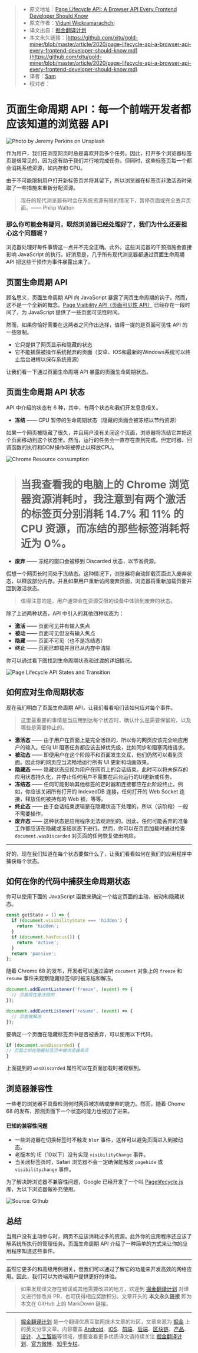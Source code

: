 > * 原文地址：[Page Lifecycle API: A Browser API Every Frontend Developer Should Know](https://blog.bitsrc.io/page-lifecycle-api-a-browser-api-every-frontend-developer-should-know-b1c74948bd74)
> * 原文作者：[Viduni Wickramarachchi](https://medium.com/@viduniwickramarachchi)
> * 译文出自：[掘金翻译计划](https://github.com/xitu/gold-miner)
> * 本文永久链接：[https://github.com/xitu/gold-miner/blob/master/article/2020/page-lifecycle-api-a-browser-api-every-frontend-developer-should-know.md](https://github.com/xitu/gold-miner/blob/master/article/2020/page-lifecycle-api-a-browser-api-every-frontend-developer-should-know.md)
> * 译者：[Sam](https://github.com/xutaogit)
> * 校对者：

# 页面生命周期 API：每一个前端开发者都应该知道的浏览器 API

![Photo by [Jeremy Perkins](https://unsplash.com/@jeremyperkins?utm_source=medium&utm_medium=referral) on [Unsplash](https://unsplash.com?utm_source=medium&utm_medium=referral)](https://cdn-images-1.medium.com/max/11120/0*s7XvAqERxLnWWPbS)

作为用户，我们在浏览网页时总是喜欢开启多个任务。因此，打开多个浏览器标签页是很常见的，因为这有助于我们并行地完成任务。但同时，这些标签页每一个都会消耗系统资源，如内存和 CPU。

由于不可能限制用户打开新标签页并将其留下，所以浏览器在标签页非激活态时采取了一些措施来重新分配资源。

> 现在的现代浏览器有时会在系统资源有限的情况下，暂停页面或完全丢弃页面。—— Philip Walton

### 那么你可能会有疑问，既然浏览器已经处理好了，我们为什么还要担心这个问题呢？

浏览器处理好每件事情这一点并不完全正确。此外，这些浏览器的干预措施会直接影响 JavaScript 的执行。好消息是，几乎所有现代浏览器都通过页面生命周期 API 把这些干预作为事件暴露出来了。

## 页面生命周期 API

顾名思义，页面生命周期 API 向 JavaScript 暴露了网页生命周期的钩子。然而，这不是一个全新的概念。[Page Visibility API（页面可见性 API）](https://developer.mozilla.org/en-US/docs/Web/API/Page_Visibility_API) 已经存在一段时间了，为 JavaScript 提供了一些页面可见性时间。

然而，如果你恰好需要在这两者之间作出选择，值得一提的是页面可见性 API 的一些限制。

* 它只提供了网页显示和隐藏的状态
* 它不能捕获被操作系统抛弃的页面（安卓、IOS和最新的Windows系统可以终止后台进程以保存系统资源）

让我们看一下通过页面生命周期 API 暴露的页面生命周期状态。

## 页面生命周期 API 状态

API 中介绍的状态有 6 种，其中，有两个状态和我们开发息息相关。

* **冻结** —— CPU 暂停的生命周期状态（隐藏的页面会被冻结以节约资源）

如果一个网页被隐藏了很久，并且用户没有关闭这个页面，浏览器将冻结它并把这个页面移动到这个状态里。然而，运行的任务会一直存在直到完成。但定时器、回调函数的执行和DOM操作将被停止以释放CPU。

![Chrome Resource consumption](https://cdn-images-1.medium.com/max/2202/1*9XvnVKo4Z5YoFrJJZF6aHQ.png)

> # 当我查看我的电脑上的 Chrome 浏览器资源消耗时，我注意到有两个激活的标签页分别消耗 14.7% 和 11% 的 CPU 资源，而冻结的那些标签消耗将近为 0%。

* **废弃** —— 冻结的窗口会被移到 Discarded 状态，以节省资源。

假想一个网页长时间处于冻结态。这种情况下，浏览器将自动卸载页面进入废弃状态，以释放部分内存。并且如果用户重新访问废弃页面，浏览器将重新加载页面并回到激活状态。

> 值得注意的是，用户通常会在资源受限的设备中体验到废弃的状态。

除了上述两种状态，API 中引入的其他四种状态为：

* **激活** —— 页面可见并有输入焦点
* **被动** —— 页面可见但没有输入焦点
* **隐藏** —— 页面不可见（也不是冻结态）
* **终止** —— 页面已卸载并且已从内存中清除

你可以通过看下图找到生命周期状态和过渡的详细情况。

![Page Lifecycle API States and Transition](https://cdn-images-1.medium.com/max/2860/1*3NsVfS6gu7r39LRewVfKOQ.png)

## 如何应对生命周期状态

现在我们明白了页面生命周期 API，让我们看看咱们该如何应对每个事件。

> 这里最重要的事情是当应用到达每个状态时，确认什么是需要保留的，以及哪些是需要停止的。

* **激活态** —— 由于用户在页面上是完全活跃的，所以你的网页应该完全响应用户的输入。任何 UI 阻塞任务都应该去掉优先级，比如同步和阻塞网络请求。
* **被动态** —— 即便用户在这个阶段不和页面发生交互，他们仍然可以看到页面。因此你的网页应当流畅地运行所有 UI 更新和动画效果。
* **隐藏态** —— 隐藏状态应视为用户在网页上的会话结束。此时可以将未保存的应用状态持久化，并停止任何用户不需要在后台运行的UI更新或任务。
* **冻结态** ——  任何可能影响其他标签的定时器和连接都应在此阶段终止。例如，你应该关闭所有打开的 IndexedDB 连接，任何打开的 Web Socket 连接，释放任何被持有的 Web 锁，等等。
* **终止态** ——  由于会话结束逻辑是在隐藏状态下处理的，所以（该阶段）一般不需要操作。
* **废弃态** —— 这种状态是应用程序无法观测到的。因此，任何可能丢弃的准备工作都应该在隐藏或冻结状态下进行。然而，你可以在页面加载时通过检查 `document.wasDiscarded` 对页面的任何恢复做出响应。

---

好的，现在我们知道在每个状态要做什么了，让我们看看如何在我们的应用程序中捕获每个状态。

## 如何在你的代码中捕获生命周期状态

你可以使用下面的 JavaScript 函数来确定一个给定页面的主动、被动和隐藏状态。

```js
const getState = () => {
  if (document.visibilityState === 'hidden') {
    return 'hidden';
  }
  if (document.hasFocus()) {
    return 'active';
  }
  return 'passive';
};
```

随着 Chrome 68 的发布，开发者可以通过监听 `document` 对象上的 `freeze` 和 `resume` 事件来观察隐藏标签何时被冻结和解冻。

```js
document.addEventListener('freeze', (event) => {
  // 页面现在是冻结的
});

document.addEventListener('resume', (event) => {
  // 页面被解冻
});
```

要确定一个页面在隐藏标签页中是否被丢弃，可以使用以下代码。

```js
if (document.wasDiscarded) {
// 页面之前在隐藏标签页中被浏览器丢弃
} 
```

上面提到的 `wasDiscarded` 属性可以在页面加载时被观察到。

## 浏览器兼容性

一些老的浏览器不具备检测何时网页被冻结或废弃的能力。然而，随着 Chome 68 的发布，预测页面下一个状态的能力也被加了进来。

#### 已知的兼容性问题

* 一些浏览器在切换标签时不触发 `blur` 事件，这样可以避免页面进入到被动态。
* 老版本的 IE（10以下）没有实现 `visibilityChange` 事件。
* 当关闭标签页时，Safari 浏览器不会一定确保能触发 `pagehide` 或 `visibilitychange` 事件。

为了解决跨浏览器不兼容性问题，Google 已经开发了一个叫 [Pagelifecycle.js](https://github.com/GoogleChromeLabs/page-lifecycle) 库，为以下浏览器做补充使用。

![Source: [Github](https://github.com/GoogleChromeLabs/page-lifecycle#usage)](https://cdn-images-1.medium.com/max/2000/1*G7Kr9wxsOUkiahryW7y43w.png)

## 总结

当用户没有主动参与时，网页不应该消耗过多的资源。此外你的应用程序还应该了解系统所执行的管理任务。页面生命周期 API 介绍了一种简单的方式来让你的应用程序知道这些事件。

---

虽然它更多的和高级用例相关，但我们可以通过了解它的功能来开发高效的网络应用。因此，我们可以为终端用户提供更好的体验。

> 如果发现译文存在错误或其他需要改进的地方，欢迎到 [掘金翻译计划](https://github.com/xitu/gold-miner) 对译文进行修改并 PR，也可获得相应奖励积分。文章开头的 **本文永久链接** 即为本文在 GitHub 上的 MarkDown 链接。

---

> [掘金翻译计划](https://github.com/xitu/gold-miner) 是一个翻译优质互联网技术文章的社区，文章来源为 [掘金](https://juejin.im) 上的英文分享文章。内容覆盖 [Android](https://github.com/xitu/gold-miner#android)、[iOS](https://github.com/xitu/gold-miner#ios)、[前端](https://github.com/xitu/gold-miner#前端)、[后端](https://github.com/xitu/gold-miner#后端)、[区块链](https://github.com/xitu/gold-miner#区块链)、[产品](https://github.com/xitu/gold-miner#产品)、[设计](https://github.com/xitu/gold-miner#设计)、[人工智能](https://github.com/xitu/gold-miner#人工智能)等领域，想要查看更多优质译文请持续关注 [掘金翻译计划](https://github.com/xitu/gold-miner)、[官方微博](http://weibo.com/juejinfanyi)、[知乎专栏](https://zhuanlan.zhihu.com/juejinfanyi)。

